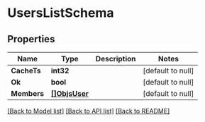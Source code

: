 # UsersListSchema

## Properties
Name | Type | Description | Notes
------------ | ------------- | ------------- | -------------
**CacheTs** | **int32** |  | [default to null]
**Ok** | **bool** |  | [default to null]
**Members** | [**[]ObjsUser**](objs_user.md) |  | [default to null]

[[Back to Model list]](../README.md#documentation-for-models) [[Back to API list]](../README.md#documentation-for-api-endpoints) [[Back to README]](../README.md)


